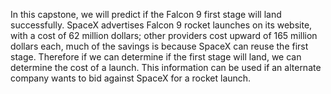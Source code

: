 In this capstone, we will predict if the Falcon 9 first stage will land successfully. SpaceX advertises Falcon 9 rocket 
launches on its website, with a cost of 62 million dollars; other providers cost upward of 165 million dollars each, 
much of the savings is because SpaceX can reuse the first stage. Therefore if we can determine if the 
first stage will land, we can determine the cost of a launch. This information can be used if 
an alternate company wants to bid against SpaceX for a rocket launch.
